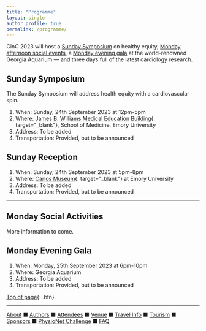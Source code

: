 ```yaml
---
title: "Programme"
layout: single
author_profile: true
permalink: /programme/
---
```

<a name="top"></a>

CinC 2023 will host a [Sunday Symposium](../programme/#sunday) on healthy equity, [Monday afternoon social events](../programme/#social), a [Monday evening gala](../programme/#gala) at the world-renowned Georgia Aquarium — and three days full of the latest cardiology research.

## <a name="sunday"></a>Sunday Symposium

The Sunday Symposium will address health equity with a cardiovascular spin.

1. When: Sunday, 24th September 2023 at 12pm-5pm
2. Where: [James B. Williams Medical Education Building](https://www.med.emory.edu/about/location/directions/index.html){: target="_blank"}, School of Medicine, Emory University
3. Address: To be added
4. Transportation: Provided, but to be announced

## Sunday Reception

1. When: Sunday, 24th September 2023 at 5pm-8pm
2. Where: [Carlos Museum](https://carlos.emory.edu/){: target="_blank"} at Emory University
3. Address: To be added
4. Transportation: Provided, but to be announced

---

## <a name="social"></a>Monday Social Activities

More information to come.

## <a name="gala"></a>Monday Evening Gala

1. When: Monday, 25th September 2023 at 6pm-10pm
2. Where: Georgia Aquarium
3. Address: To be added
4. Transportation: Provided, but to be announced

[Top of page](#top){: .btn}

---

[About](../about/) &#9632; [Authors](../authors) &#9632; [Attendees](../attendees/) &#9632; [Venue](../venue/) &#9632; [Travel Info](../travel) &#9632; [Tourism](../tourism/) &#9632; [Sponsors](../sponsors/) &#9632; [PhysioNet Challenge](../challenge/) &#9632; [FAQ](../faq/)
